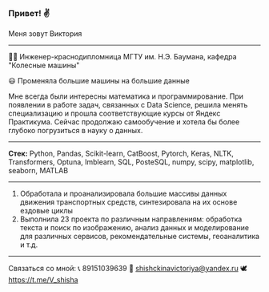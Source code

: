 ### Привет! ✌
Меня зовут Виктория
___
 👩‍🔧 Инженер-краснодипломница МГТУ им. Н.Э. Баумана, кафедра "Колесные машины" 
 
 😃 Променяла большие машины на большие данные

Мне всегда были интересны математика и программирование.
При появлении в работе задач, связанных с Data Science, решила менять специализацию и прошла соответствующие курсы от Яндекс Практикума.
Сейчас продолжаю самообучение и хотела бы более глубоко погрузиться в науку о данных.
___
__Cтек:__ Python, Pandas, Scikit-learn, CatBoost, Pytorch, Keras, NLTK, Transformers, Optuna, Imblearn, SQL, PosteSQL, numpy, scipy, matplotlib, seaborn, MATLAB
___
1. Обработала и проанализировала большие массивы данных движения транспортных средств, синтезировала на их основе ездовые циклы
2. Выполнила 23 проекта по различным направлениям: обработка текста и поиск по изображению, анализ данных и моделирование для различных сервисов, рекомендательные системы, геоаналитика и т.д.
___
Связаться со мной:
📞 89151039639
📧 shishckinavictoriya@yandex.ru
🕊 https://t.me/V_shisha
